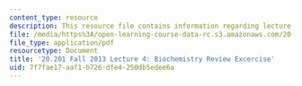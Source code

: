 ```yaml
---
content_type: resource
description: This resource file contains information regarding lecture 4.
file: /media/https%3A/open-learning-course-data-rc.s3.amazonaws.com/20-201-mechanisms-of-drug-actions-fall-2013/7f7fae17aaf1b726dfe4250db5edee6a_MIT20_201F13_L4_biochem1.pdf
file_type: application/pdf
resourcetype: Document
title: '20.201 Fall 2013 Lecture 4: Biochemistry Review Excercise'
uid: 7f7fae17-aaf1-b726-dfe4-250db5edee6a
---
```

